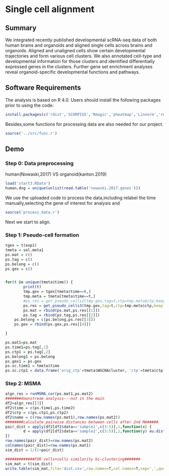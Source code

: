 # Single cell alignment
## Summary
We integrated recently published developmental scRNA-seq data of both human brains and organoids and aligned single cells across brains and organoids. Aligned and unaligned cells show certain developmental trajectories and form various cell clusters. We also annotated cell-type and developmental information for those clusters and identified differentially expressed genes in the clusters. Further gene set enrichment analyses reveal organoid-specific developmental functions and pathways. 
## Software Requirements
The analysis is based on R 4.0. Users should install the following packages prior to using the code:
```R
install.packages(c('rdist','SCORPIUS','Rmagic','pheatmap','Linnorm','reshape2','reticulate','ManiNetCluster','plyr','RColorBrewer','stringr','ComplexHeatmap','circlize'))
```
Besides,some functions for processing data are also needed for our project.
```R
source('../src/func.r')
```
## Demo
### Step 0: Data preprocessing
human(Nowaski,2017) VS organoid(kanton.2019)
```R
load('start3.RData')
human.dxg = unique(unlist(read.table('nowaski.2017.genes')))
```
We use the uploaded code to process the data,including relabel the time manually,selecting the gene of interest for analysis and 
```R
source('process_data.r')
```
Next we start to align.
### Step 1: Pseudo-cell formation
```R
tgex = t(exp1)
tmeta = sel.meta1
ps.mat = c()
ps.tag = c()
ps.belong = c()
ps.gex = c()


for(t in unique(tmeta$time)) {
        print(t)
        tmp.gex = tgex[tmeta$time==t,]
        tmp.meta = tmeta[tmeta$time==t,]
        #ps.res = get_pseudo_cells2(tmp.gex,tag=t,ctp=tmp.meta$ctp,keep.perc=(1*min(table(tmeta$time)))/dim(tmp.gex)[1],ctp.collapse.thr=.5)
        ps.res = get_pseudo_cells3(tmp.gex,tag=t,ctp=tmp.meta$ctp,keep.perc = 70/dim(tmp.gex)[1],ctp.collapse.thr=.5)
        ps.mat = rbind(ps.mat,ps.res[[1]])
        ps.tag = rbind(ps.tag,ps.res[[2]])
	ps.belong = c(ps.belong,ps.res[[3]])
	ps.gex = rbind(ps.gex,ps.res[[4]])

}

ps.mat1=ps.mat
ps.time1=ps.tag[,1]
ps.ctp1 = ps.tag[,2]
ps.belong1 = ps.belong
ps.gex1 = ps.gex
ps.sc.time1 = tmeta$time
ps.sc.ctp1 = data.frame('orig_ctp'=tmeta$WGCNAcluster, 'ctp'=tmeta$ctp)
```
### Step 2: MSMA
```R
algn_res = runMSMA_cor(ps.mat1,ps.mat2)
#######downstream analysis---not in the main
df2=algn_res[[3]]
df2$time = c(ps.time1,ps.time2)
df2$ctp = c(ps.ctp1,ps.ctp2)
df2$name = c(row.names(ps.mat1),row.names(ps.mat2))
########calculate pairwise distances between cells after 2nd MA#####
pair_dist = apply(df2[df2$data=='sample1',c(3:5)],1,function(x) {
        d = apply(df2[df2$data=='sample2',c(3:5)],1,function(y) eu.dist(x,y))
})
row.names(pair_dist)=row.names(ps.mat2)
colnames(pair_dist)=row.names(ps.mat1)
sim_dist = 1/(1+pair_dist)

#############FOR cells+cells similarity bi-clustering#######
sim_mat = t(sim_dist)
write.table(sim_mat,file='dist.csv',row.names=T,col.names=T,sep=',',quote=F)
```
